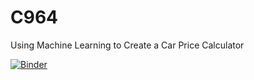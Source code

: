 # C964
 Using Machine Learning to Create a Car Price Calculator

[![Binder](https://mybinder.org/badge_logo.svg)](https://mybinder.org/v2/gh/JaxonWeis/C964/main?labpath=Weird%20Motors%20Pricing%20Calculator.ipynb)
